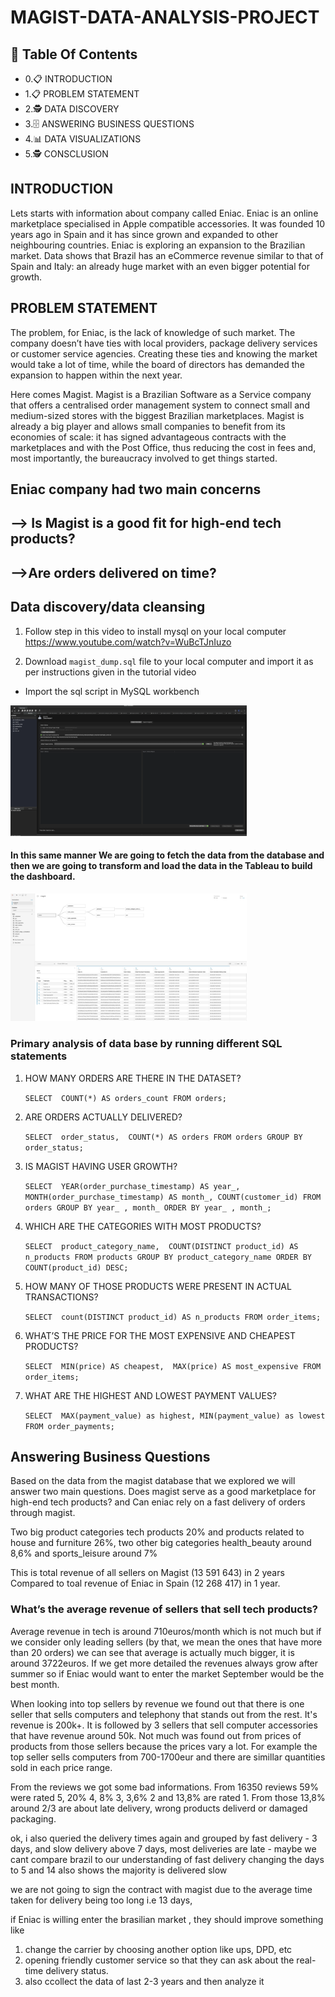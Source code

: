 # MAGIST-DATA-ANALYSIS-PROJECT

## 📕  Table Of Contents

* 0.📋 INTRODUCTION
* 1.📋 PROBLEM STATEMENT 
* 2.🕵 DATA DISCOVERY
* 3.🗄 ANSWERING BUSINESS QUESTIONS
* 4.📊 DATA VISUALIZATIONS
* 5.🕵 CONSCLUSION


## INTRODUCTION

Lets starts with information about company called Eniac. Eniac is an online marketplace specialised in Apple compatible accessories. It was founded 10 years ago in Spain and it has since grown and expanded to other neighbouring countries. Eniac is exploring an expansion to the Brazilian market. Data shows that Brazil has an eCommerce revenue similar to that of Spain and Italy: an already huge market with an even bigger potential for growth.



## PROBLEM STATEMENT
The problem, for Eniac, is the lack of knowledge of such market. The company doesn’t have ties with local providers, package delivery services or customer service agencies. Creating these ties and knowing the market would take a lot of time, while the board of directors has demanded the expansion to happen within the next year.

Here comes Magist. Magist is a Brazilian Software as a Service company that offers a centralised order management system to connect small and medium-sized stores with the biggest Brazilian marketplaces. Magist is already a big player and allows small companies to benefit from its economies of scale: it has signed advantageous contracts with the marketplaces and with the Post Office, thus reducing the cost in fees and, most importantly, the bureaucracy involved to get things started. 
 
## Eniac company had two main concerns


##   --> Is Magist is a good fit for high-end tech products?
##  -->Are orders delivered on time?


## Data discovery/data cleansing


1. Follow step in this video to install mysql on your local computer
https://www.youtube.com/watch?v=WuBcTJnIuzo

2. Download `magist_dump.sql` file to your local computer and import it as per instructions given in the tutorial video

* Import the sql script in MySQL workbench 

<img src="https://github.com/Loveless1234/Magist_Analysis/blob/main/resources/images/import_sql.png" width=75% height=75%>

#### In this same manner We are going to fetch the data from the database and then we are going to transform and load the data in the Tableau to build the dashboard.

<img src="https://github.com/Loveless1234/Magist_Analysis/blob/main/resources/images/img_schema.png" width=75% height=75%>



### Primary analysis of data base by running different SQL statements

1. HOW MANY ORDERS ARE THERE IN THE DATASET?

    `SELECT 
    COUNT(*) AS orders_count
FROM
    orders;`

2.  ARE ORDERS ACTUALLY DELIVERED?

    `SELECT 
    order_status, 
    COUNT(*) AS orders
FROM
    orders
GROUP BY order_status;`

3. IS MAGIST HAVING USER GROWTH?
 
    `SELECT 
    YEAR(order_purchase_timestamp) AS year_,
    MONTH(order_purchase_timestamp) AS month_,
    COUNT(customer_id)
FROM
    orders
GROUP BY year_ , month_
ORDER BY year_ , month_;`

4.  WHICH ARE THE CATEGORIES WITH MOST PRODUCTS?

    `SELECT 
    product_category_name, 
    COUNT(DISTINCT product_id) AS n_products
FROM
    products
GROUP BY product_category_name
ORDER BY COUNT(product_id) DESC;`

5.  HOW MANY OF THOSE PRODUCTS WERE PRESENT IN ACTUAL TRANSACTIONS?

    `SELECT 
	count(DISTINCT product_id) AS n_products
FROM
	order_items;`

6.  WHAT’S THE PRICE FOR THE MOST EXPENSIVE AND CHEAPEST PRODUCTS?

    `SELECT 
    MIN(price) AS cheapest, 
    MAX(price) AS most_expensive
FROM 
	order_items;`

7. WHAT ARE THE HIGHEST AND LOWEST PAYMENT VALUES?

    `SELECT 
	MAX(payment_value) as highest,
    MIN(payment_value) as lowest
FROM
	order_payments;`

## Answering Business Questions



Based on the data from the magist database that we explored we will answer two main questions. Does magist serve as a good marketplace for high-end tech products? and Can eniac rely on a fast delivery of orders through magist.

Two big product categories tech products 20% and products related to house and furniture 26%, two other big categories health_beauty around 8,6% and sports_leisure around 7%

This is total revenue of all sellers on Magist (13 591 643) in 2 years
Compared to toal revenue of Eniac in Spain (12 268 417) in 1 year.


### What’s the average revenue of sellers that sell tech products? 
Average revenue in tech is around 710euros/month which is not much but if we consider only leading sellers (by that, we mean the ones that have more than 20 orders) we can see that average is actually much bigger, it is around 3722euros. If we get more detailed the revenues always grow after summer so if Eniac would want to enter the market September  would be the best month.

When looking into top sellers by revenue we found out that there is one seller that sells computers and telephony that stands out from the rest. It's revenue is 200k+. It is followed by 3 sellers that sell computer accessories that have revenue around 50k. Not much was found out from prices of products from those sellers because the prices vary a lot. For example the top seller sells computers from 700-1700eur and there are simillar quantities sold in each price range.

From the reviews we got some bad informations. From 16350 reviews 59% were rated 5, 20% 4, 8% 3, 3,6% 2 and 13,8% are rated 1. From those 13,8% around 2/3 are about late delivery, wrong products deliverd or damaged packaging.

ok, i also queried the delivery times again and grouped by fast delivery - 3 days, and slow delivery above 7 days, most deliveries are late - maybe we cant compare brazil to our understanding of fast delivery
changing the days to 5 and 14 also shows the majority is delivered slow


    
we are not going to sign the contract with magist due to the average time taken for delivery being too long i.e 13 days,   


 if Eniac is willing enter the brasilian market , they should improve something like   
 
 1. change the carrier by choosing another option like ups, DPD, etc 
 2. opening friendly customer service so that they can ask about the real-time delivery status.
 3. also ccollect the data of last 2-3 years and then analyze it
